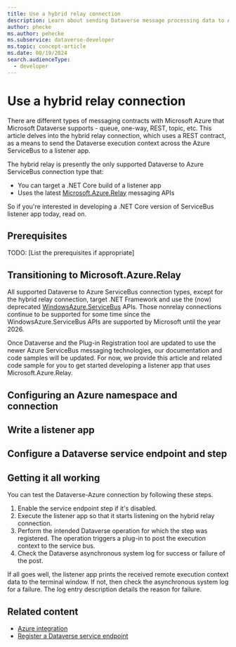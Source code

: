 ```yaml
---
title: Use a hybrid relay connection
description: Learn about sending Dataverse message processing data to Azure using the ServiceBus and a hybrid relay connection. 
author: phecke
ms.author: pehecke
ms.subservice: dataverse-developer
ms.topic: concept-article
ms.date: 08/19/2024
search.audienceType: 
  - developer
---
```


# Use a hybrid relay connection

There are different types of messaging contracts with Microsoft Azure that Microsoft Dataverse supports - queue, one-way, REST, topic, etc. This article delves into the hybrid relay connection, which uses a REST contract, as a means to send the Dataverse execution context across the Azure ServiceBus to a listener app.

The hybrid relay is presently the only supported Dataverse to Azure ServiceBus connection type that:

- You can target a .NET Core build of a listener app
- Uses the latest [Microsoft.Azure.Relay](https://www.nuget.org/packages/Microsoft.Azure.Relay#supportedframeworks-body-tab) messaging APIs

So if you're interested in developing a .NET Core version of ServiceBus listener app today, read on.

## Prerequisites

TODO: [List the prerequisites if appropriate]

## Transitioning to Microsoft.Azure.Relay

All supported Dataverse to Azure ServiceBus connection types, except for the hybrid relay connection, target .NET Framework and use the (now) deprecated [WindowsAzure.ServiceBus](https://www.nuget.org/packages/WindowsAzure.ServiceBus) APIs. Those nonrelay connections continue to be supported for some time since the WindowsAzure.ServiceBus APIs are supported by Microsoft until the year 2026.

Once Dataverse and the Plug-in Registration tool are updated to use the newer Azure ServiceBus messaging technologies, our documentation and code samples will be updated. For now, we provide this article and related code sample for you to get started developing a listener app that uses Microsoft.Azure.Relay.

## Configuring an Azure namespace and connection

## Write a listener app

## Configure a Dataverse service endpoint and step

## Getting it all working

You can test the Dataverse-Azure connection by following these steps.

1. Enable the service endpoint step if it's disabled.
1. Execute the listener app so that it starts listening on the hybrid relay connection.
1. Perform the intended Dataverse operation for which the step was registered. The operation triggers a plug-in to post the execution context to the service bus.
1. Check the Dataverse asynchronous system log for success or failure of the post.

If all goes well, the listener app prints the received remote execution context data to the terminal window. If not, then check the asynchronous system log for a failure. The log entry description details the reason for failure.

## Related content

- [Azure integration](azure-integration.md)
- [Register a Dataverse service endpoint](azure-register-service-endpoint.md)

